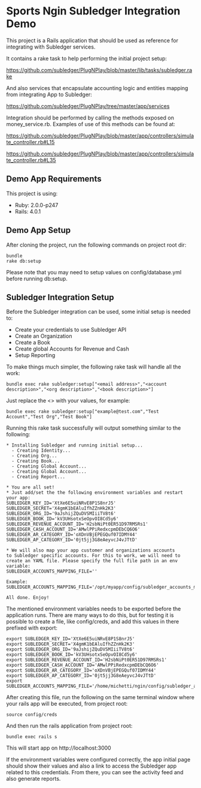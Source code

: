# Sports Ngin Subledger Integration Demo

This project is a Rails application that should be used as reference for integrating with Subledger services.

It contains a rake task to help performing the initial project setup:

https://github.com/subledger/PlugNPlay/blob/master/lib/tasks/subledger.rake


And also services that encapsulate accounting logic and entities mapping from integrating App to Subledger:

https://github.com/subledger/PlugNPlay/tree/master/app/services

Integration should be performed by calling the methods exposed on money_service.rb. Examples of use of this methods can be found at:

https://github.com/subledger/PlugNPlay/blob/master/app/controllers/simulate_controller.rb#L15

https://github.com/subledger/PlugNPlay/blob/master/app/controllers/simulate_controller.rb#L35

## Demo App Requirements

This project is using:

* Ruby: 2.0.0-p247
* Rails: 4.0.1 


## Demo App Setup

After cloning the project, run the following commands on project root dir:

```
bundle
rake db:setup
```

Please note that you may need to setup values on config/database.yml before running db:setup.


## Subledger Integration Setup

Before the Subledger integration can be used, some initial setup is needed to:

* Create your credentials to use Subledger API
* Create an Organization
* Create a Book
* Create global Accounts for Revenue and Cash
* Setup Reporting

To make things much simpler, the following rake task will handle all the work:
```
bundle exec rake subledger:setup["<email address>","<account description>","<org description>","<book description>"]
```

Just replace the <> with your values, for example:
```
bundle exec rake subledger:setup["example@test.com","Test Account","Test Org","Test Book"]
```

Running this rake task successfully will output something similar to the following:
```
* Installing Subledger and running initial setup...
  - Creating Identity...
  - Creating Org...
  - Creating Book...
  - Creating Global Account...
  - Creating Global Account...
  - Creating Report...

* You are all set!
* Just add/set the the following environment variables and restart your app:
SUBLEDGER_KEY_ID='XtXe6E5uiNRvE8P1S8nrJ5'
SUBLEDGER_SECRET='X4gmK1bEAluIfhZZnHk2K3'
SUBLEDGER_ORG_ID='9aJshijZQuDVSMIiiTV8t6'
SUBLEDGER_BOOK_ID='kV3UHsotxSeOpvOI8Cd5y6'
SUBLEDGER_REVENUE_ACCOUNT_ID='H2sbNiPt0ER51D97RMSRs1'
SUBLEDGER_CASH_ACCOUNT_ID='AMwlPPiRedxcpmDEbCQ6O6'
SUBLEDGER_AR_CATEGORY_ID='oXDnVBjEPEGQuf07IDMY44'
SUBLEDGER_AP_CATEGORY_ID='0jt5jj3G8eAeyvcJ4vJTtD'

* We will also map your app customer and organizations accounts
to Subledger specific accounts. For this to work, we will need to
create an YAML file. Please specify the full file path in an env
variable:
SUBLEDGER_ACCOUNTS_MAPPING_FILE=''

Example:
SUBLEDGER_ACCOUNTS_MAPPING_FILE='/opt/myapp/config/subledger_accounts_mapping.yml'

All done. Enjoy!
```

The mentioned environment variables needs to be exported before the application runs. There are many ways to do this, but for testing it is possible to create a file, like config/creds, and add this values in there prefixed with export:

```
export SUBLEDGER_KEY_ID='XtXe6E5uiNRvE8P1S8nrJ5'
export SUBLEDGER_SECRET='X4gmK1bEAluIfhZZnHk2K3'
export SUBLEDGER_ORG_ID='9aJshijZQuDVSMIiiTV8t6'
export SUBLEDGER_BOOK_ID='kV3UHsotxSeOpvOI8Cd5y6'
export SUBLEDGER_REVENUE_ACCOUNT_ID='H2sbNiPt0ER51D97RMSRs1'
export SUBLEDGER_CASH_ACCOUNT_ID='AMwlPPiRedxcpmDEbCQ6O6'
export SUBLEDGER_AR_CATEGORY_ID='oXDnVBjEPEGQuf07IDMY44'
export SUBLEDGER_AP_CATEGORY_ID='0jt5jj3G8eAeyvcJ4vJTtD'
export SUBLEDGER_ACCOUNTS_MAPPING_FILE='/home/michetti/ngin/config/subledger_accounts_mapping.yml'
```

After creating this file, run the following on the same terminal window where your rails app will be executed, from project root:
```
source config/creds
```

And then run the rails application from project root:
```
bundle exec rails s
```

This will start app on http://localhost:3000

If the environment variables were configured correctly, the app initial page should show their values and also a link to access the Subledger app related to this credentials. From there, you can see the activity feed and also generate reports.
